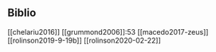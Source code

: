 

## Biblio
[[chelariu2016]]
[[grummond2006]]:53
[[macedo2017-zeus]]
[[rolinson2019-9-19b]]
[[rolinson2020-02-22]]
